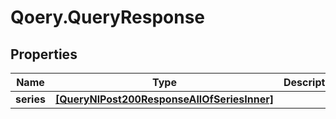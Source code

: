 # Qoery.QueryResponse

## Properties

Name | Type | Description | Notes
------------ | ------------- | ------------- | -------------
**series** | [**[QueryNlPost200ResponseAllOfSeriesInner]**](QueryNlPost200ResponseAllOfSeriesInner.md) |  | 


